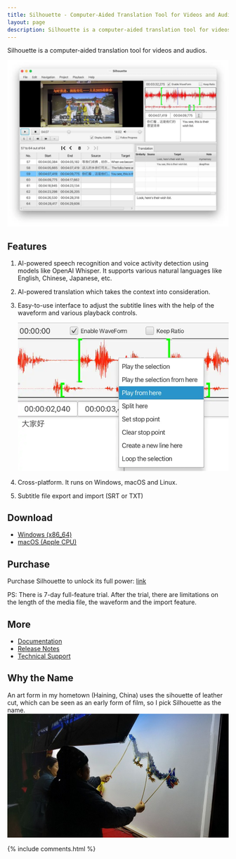```yaml
---
title: Silhouette - Computer-Aided Translation Tool for Videos and Audios
layout: page
description: Silhouette is a computer-aided translation tool for videos and audios powered by large language models like Whisper.
---
```


Silhouette is a computer-aided translation tool for videos and audios.

![screenshot](/album/silhouette/screenshot_en.webp)

## Features

1. AI-powered speech recognition and voice activity detection using models like OpenAI Whisper. It supports various natural languages like English, Chinese, Japanese, etc.
2. AI-powered translation which takes the context into consideration.
3. Easy-to-use interface to adjust the subtitle lines with the help of the waveform and various playback controls.

   ![waveform](/album/silhouette/waveform_en.webp)
4. Cross-platform. It runs on Windows, macOS and Linux.
5. Subtitle file export and import (SRT or TXT)

## Download

* [Windows (x86_64)](https://github.com/xulihang/Silhouette/releases/download/v1.2.0/Silhouette-windows-x64.zip)
* [macOS (Apple CPU)](https://github.com/xulihang/Silhouette/releases/download/v1.2.0/Silhouette-mac-arm.dmg)

## Purchase

Purchase Silhouette to unlock its full power: [link](https://basiccat.onfastspring.com/silhouette)

PS: There is 7-day full-feature trial. After the trial, there are limitations on the length of the media file, the waveform and the import feature.

## More

* [Documentation](/silhouette/docs/)
* [Release Notes](/silhouette/release-notes/)
* [Technical Support](/support/)

## Why the Name

An art form in my hometown (Haining, China) uses the sihouette of leather cut, which can be seen as an early form of film, so I pick Silhouette as the name.
![leather-sihouette show](/album/leather-sihouette-show.jpg)

{% include comments.html %}

